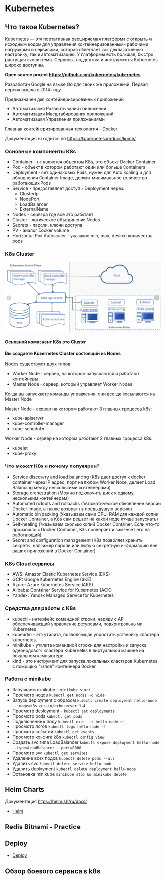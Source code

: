 # Kubernetes

## Что такое Kubernetes?
Kubernetes — это портативная расширяемая платформа с открытым исходным кодом для управления контейнеризованными рабочими
нагрузками и сервисами, которая облегчает как декларативную настройку, так и автоматизацию. У платформы есть большая, 
быстро растущая экосистема. Сервисы, поддержка и инструменты Kubernetes широко доступны.

**Open source project https://github.com/kubernetes/kubernetes**

Разработан Google на языке Go для своих же приложений. Первая версия вышла в 2014 году

Предназначен для контейнеризированных приложений

- Автоматизация Развертывания приложений
- Автоматизация Масштабирования приложений
- Автоматизация Управления приложениями

Главная контейнеризированная технология - Docker

Документация находится по https://kubernetes.io/docs/home/

### Основные компоненты K8s
- Container - не является объектом K8s, это объект Docker Container
- Pod - объект в котором работают один или больше Containers
- Deployment - сет одинаковых Pods, нужен для Auto Scaling и для обновления Container Image, держит минимальное количество работающих Pods
- Service - предоставляет доступ к Deployment через:
  - ClusterIp
  - NodePort
  - LoadBalancer
  - ExternalName
- Nodes - сервера где все это работает
- Cluster - логическое объединение Nodes
- Secrets - пароли, ключи доступа
- PV - аналог Docker volume
- Horizontal Pod Autoscaler - указание min, max, desired количества pods

### K8s Cluster
![img.png](images/k8s_cluster.png)

#### Основной компонент K8s это Cluster

#### Вы создаете Kubernetes Cluster состоящий из Nodes

Nodes существуют двух типов:
- Worker Node - сервер, на котором запускаются и работают контейнеры
- Master Node - сервер, который управляет Worker Nodes

Когда вы запускаете команды управления, они всегда посылаются на Master Node
  
Master Node - сервер на котором работают 3 главных процесса k8s:
- kube-apiserver
- kube-controller-manager
- kube-scheduler

Worker Node - сервер на котором работают 2 главных процесса k8s:
- kubelet
- kube-proxy

### Что может K8s и почему популярен?
- Service discovery and load balancing (K8s дает доступ к docker container через IP адрес, порт
на любом Worker Node, делает Load Balancing между несколькими контейнерами)
- Storage orchestration (Можно подключить диск к одному, нескольким контейнерам)
- Automated rollouts and rollbacks (Автоматическое обновление версии Docker Image, а также
возврат на предыдущую версию)
- Automatic bin packing (Указываем сами CPU, RAM для каждой копии Docker Container, а K8s
сам решает на какой ноде лучше запускать)
- Self-healing (Указываем сколько копий Docker Container. Если что-то произошло с Docker
Container, K8s проверяет и заменяет его на работающий)
- Secret and configuration management (K8s позволяет хранить секреты, например пароли или
любую секретную информацию вне ваших приложений в Docker Container)

### K8s Cloud сервисы
- AWS: Amazon Elastic Kubernetes Service (EKS)
- GCP: Google Kubernetes Engine (GKE)
- Azure: Azure Kubernetes Service (AKS)
- Alibaba: Container Service for Kubernetes (ACK)
- Yandex: Yandex Managed Service for Kubernetes

### Средства для работы с K8s
- kubectl - интерфейс командной строки, наряду с API обеспечивающий управление ресурсами, подконтрольными Kubernetes
- kubeadm - это утилита, позволяющая упростить установку кластера kubernetes.
- minikube - утилита командной строки для настройки и запуска однонодового кластера Kubernetes в виртуальной машине на локальном компьютере.
- kind - это инструмент для запуска локальных кластеров Kubernetes с помощью "узлов" контейнера Docker.

### Работа с minikube
- Запускаем minikube - `minikube start`
- Просмотр нодов `kubectl get nodes -o wide`
- Запуск deployment с образом `kubectl create deployment hello-node --image=k8s.gcr.io/echoserver:1.4`
- Просмотр deployment - `kubectl get deployments`
- Просмотр pods `kubectl get pods`
- Подключение к поду `kubectl exec -it hello-node sh`
- Просмотр логов `kubectl logs hello-node -f`
- Просмотр событий `kubectl get events`
- Просмотр конфига k8s `kubectl config view`
- Создать svc типа LoadBalancer `kubectl expose deployment hello-node --type=LoadBalancer --port=8080`
- Просмотр svc `kubectl get services`
- Удаление всех подов `kubectl delete pods --all`
- Удалить svc `kubectl delete service hello-node`
- Удалить deployment `kubectl delete deployment hello-node`
- Остановка minikube `minikube stop && minikube delete`

## Helm Charts
Документация https://helm.sh/ru/docs/

- [Helm](helm.MD)

## Redis Bitnami - Practice

## Deploy
- [Deploy](deploy.MD)

## Обзор боевого сервиса в k8s
